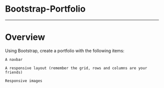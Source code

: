 # Bootstrap-Portfolio
-----------------------------------------------------------------------------
# Overview
Using Bootstrap, create a portfolio with the following items:
   
    A navbar    

    A responsive layout (remember the grid, rows and columns are your friends)
    
    Responsive images